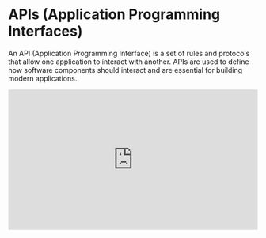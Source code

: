 # APIs (Application Programming Interfaces)

An API (Application Programming Interface) is a set of rules and protocols that allow one application to interact with another. APIs are used to define how software components should interact and are essential for building modern applications.

<iframe style="width:100%; aspect-ratio:16/9;" src="https://www.youtube.com/embed/-MTSQjw5DrM?si=xjWxgspPQJutM1SM" title="YouTube video player" frameborder="0" allow="accelerometer; autoplay; clipboard-write; encrypted-media; gyroscope; picture-in-picture; web-share" referrerpolicy="strict-origin-when-cross-origin" allowfullscreen></iframe>